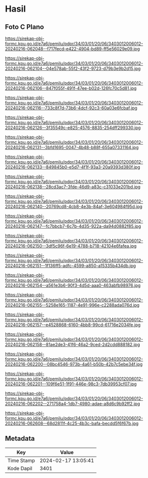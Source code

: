 # Hasil

## Foto C Plano

https://sirekap-obj-formc.kpu.go.id/e7a6/pemilu/pdpr/34/03/01/20/06/3403012006012-20240216-062048--f717fecd-e422-4904-bd89-ff5e56029e09.jpg

https://sirekap-obj-formc.kpu.go.id/e7a6/pemilu/pdpr/34/03/01/20/06/3403012006012-20240216-062104--04e578ab-55f2-43f2-9723-d79b3e9b2d15.jpg

https://sirekap-obj-formc.kpu.go.id/e7a6/pemilu/pdpr/34/03/01/20/06/3403012006012-20240216-062106--847f055f-491f-47ee-b02d-126fc70c5d81.jpg

https://sirekap-obj-formc.kpu.go.id/e7a6/pemilu/pdpr/34/03/01/20/06/3403012006012-20240216-062116--733c8f7d-73b6-4dcf-92c3-60a03e6fcbaf.jpg

https://sirekap-obj-formc.kpu.go.id/e7a6/pemilu/pdpr/34/03/01/20/06/3403012006012-20240216-062126--3f35549c-e825-4576-8835-254dff299330.jpg

https://sirekap-obj-formc.kpu.go.id/e7a6/pemilu/pdpr/34/03/01/20/06/3403012006012-20240216-062131--3bfd1695-0047-4b48-b88f-655a07331164.jpg

https://sirekap-obj-formc.kpu.go.id/e7a6/pemilu/pdpr/34/03/01/20/06/3403012006012-20240216-062133--849845b0-e5d7-4f1f-93a3-20a9393d380f.jpg

https://sirekap-obj-formc.kpu.go.id/e7a6/pemilu/pdpr/34/03/01/20/06/3403012006012-20240216-062138--28cd3ac7-3fde-46d9-a83c-c31033e201bd.jpg

https://sirekap-obj-formc.kpu.go.id/e7a6/pemilu/pdpr/34/03/01/20/06/3403012006012-20240216-062140--20769cd8-4cb8-4e3b-84af-3e604984f95d.jpg

https://sirekap-obj-formc.kpu.go.id/e7a6/pemilu/pdpr/34/03/01/20/06/3403012006012-20240216-062147--fc7bbcb7-6c7b-4d35-922a-da94d0882f85.jpg

https://sirekap-obj-formc.kpu.go.id/e7a6/pemilu/pdpr/34/03/01/20/06/3403012006012-20240216-062150--3df5c96f-6e19-4788-b718-42104e6fafea.jpg

https://sirekap-obj-formc.kpu.go.id/e7a6/pemilu/pdpr/34/03/01/20/06/3403012006012-20240216-062151--1f136ff5-adfc-4599-a850-a15335b434db.jpg

https://sirekap-obj-formc.kpu.go.id/e7a6/pemilu/pdpr/34/03/01/20/06/3403012006012-20240216-062154--a561e3b6-90f3-4d5d-aaa0-463abfb98976.jpg

https://sirekap-obj-formc.kpu.go.id/e7a6/pemilu/pdpr/34/03/01/20/06/3403012006012-20240216-062155--5258e165-1187-4e91-996e-c2288ada076d.jpg

https://sirekap-obj-formc.kpu.go.id/e7a6/pemilu/pdpr/34/03/01/20/06/3403012006012-20240216-062157--e4528868-6160-4bb8-99cd-61716e2034fe.jpg

https://sirekap-obj-formc.kpu.go.id/e7a6/pemilu/pdpr/34/03/01/20/06/3403012006012-20240216-062158--81ae2de3-41f6-46a2-9ced-2d2cdd888182.jpg

https://sirekap-obj-formc.kpu.go.id/e7a6/pemilu/pdpr/34/03/01/20/06/3403012006012-20240216-062200--08bc4546-973b-4a61-b50b-42b7c5ebe34f.jpg

https://sirekap-obj-formc.kpu.go.id/e7a6/pemilu/pdpr/34/03/01/20/06/3403012006012-20240216-062201--109f6e51-1f91-446e-98c3-7db39953cf07.jpg

https://sirekap-obj-formc.kpu.go.id/e7a6/pemilu/pdpr/34/03/01/20/06/3403012006012-20240216-062202--271758a4-1db7-4980-adae-a8d6c9b92ff2.jpg

https://sirekap-obj-formc.kpu.go.id/e7a6/pemilu/pdpr/34/03/01/20/06/3403012006012-20240216-062608--68d2811f-4c25-4b3c-bafa-becdd5f6f67b.jpg


## Metadata

| Key        | Value               |
| ---------- | ------------------- |
| Time Stamp | 2024-02-17 13:05:41 |
| Kode Dapil | 3401                |



